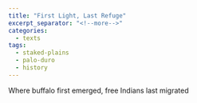```yaml
---
title: "First Light, Last Refuge"
excerpt_separator: "<!--more-->"
categories:
  - texts
tags:
  - staked-plains
  - palo-duro
  - history
---
```

Where buffalo first emerged, free Indians last migrated
